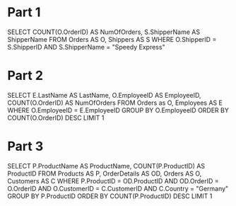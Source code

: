 # Part 1

SELECT COUNT(O.OrderID) AS NumOfOrders, S.ShipperName AS ShipperName
FROM Orders AS O, Shippers AS S
WHERE O.ShipperID = S.ShipperID
AND S.ShipperName = "Speedy Express"

# Part 2

SELECT E.LastName AS LastName, O.EmployeeID AS EmployeeID, COUNT(O.OrderID) AS NumOfOrders
FROM Orders as O, Employees AS E
WHERE O.EmployeeID = E.EmployeeID
GROUP BY O.EmployeeID
ORDER BY COUNT(O.OrderID) DESC
LIMIT 1

# Part 3

SELECT P.ProductName AS ProductName, COUNT(P.ProductID) AS ProductID
FROM Products AS P, OrderDetails AS OD, Orders AS O, Customers AS C
WHERE P.ProductID = OD.ProductID AND
	  OD.OrderID = O.OrderID AND
      O.CustomerID = C.CustomerID AND
      C.Country = "Germany"
GROUP BY P.ProductID
ORDER BY COUNT(P.ProductID) DESC
LIMIT 1